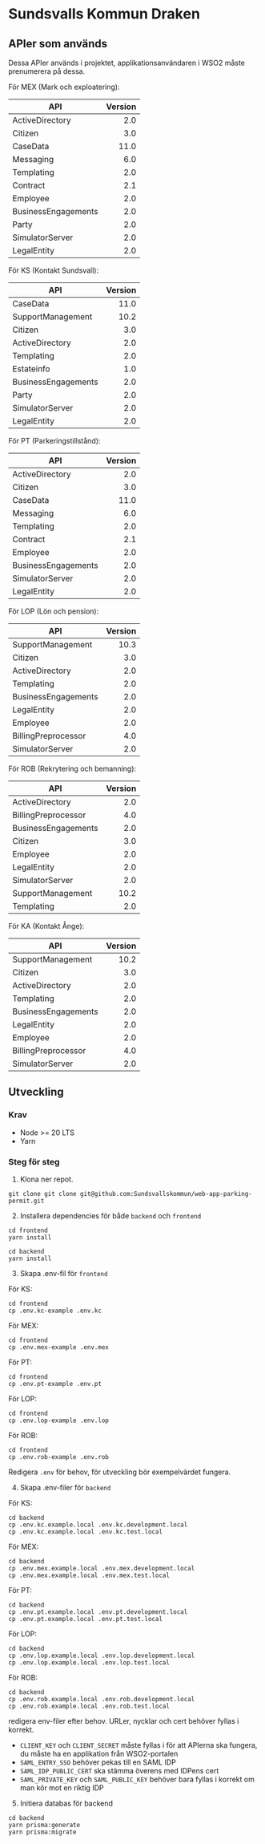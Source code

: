 # Sundsvalls Kommun Draken

## APIer som används

Dessa APIer används i projektet, applikationsanvändaren i WSO2 måste prenumerera på dessa.

För MEX (Mark och exploatering):

| API                 | Version |
| ------------------- | ------: |
| ActiveDirectory     |     2.0 |
| Citizen             |     3.0 |
| CaseData            |    11.0 |
| Messaging           |     6.0 |
| Templating          |     2.0 |
| Contract            |     2.1 |
| Employee            |     2.0 |
| BusinessEngagements |     2.0 |
| Party               |     2.0 |
| SimulatorServer     |     2.0 |
| LegalEntity         |     2.0 |

För KS (Kontakt Sundsvall):

| API                 | Version |
| ------------------- | ------: |
| CaseData            |    11.0 |
| SupportManagement   |    10.2 |
| Citizen             |     3.0 |
| ActiveDirectory     |     2.0 |
| Templating          |     2.0 |
| Estateinfo          |     1.0 |
| BusinessEngagements |     2.0 |
| Party               |     2.0 |
| SimulatorServer     |     2.0 |
| LegalEntity         |     2.0 |

För PT (Parkeringstillstånd):

| API                 | Version |
| ------------------- | ------: |
| ActiveDirectory     |     2.0 |
| Citizen             |     3.0 |
| CaseData            |    11.0 |
| Messaging           |     6.0 |
| Templating          |     2.0 |
| Contract            |     2.1 |
| Employee            |     2.0 |
| BusinessEngagements |     2.0 |
| SimulatorServer     |     2.0 |
| LegalEntity         |     2.0 |

För LOP (Lön och pension):

| API                 | Version |
| ------------------- | ------: |
| SupportManagement   |    10.3 |
| Citizen             |     3.0 |
| ActiveDirectory     |     2.0 |
| Templating          |     2.0 |
| BusinessEngagements |     2.0 |
| LegalEntity         |     2.0 |
| Employee            |     2.0 |
| BillingPreprocessor |     4.0 |
| SimulatorServer     |     2.0 |

För ROB (Rekrytering och bemanning):

| API                 | Version |
| ------------------- | ------: |
| ActiveDirectory     |     2.0 |
| BillingPreprocessor |     4.0 |
| BusinessEngagements |     2.0 |
| Citizen             |     3.0 |
| Employee            |     2.0 |
| LegalEntity         |     2.0 |
| SimulatorServer     |     2.0 |
| SupportManagement   |    10.2 |
| Templating          |     2.0 |

För KA (Kontakt Ånge):

| API                 | Version |
| ------------------- | ------: |
| SupportManagement   |    10.2 |
| Citizen             |     3.0 |
| ActiveDirectory     |     2.0 |
| Templating          |     2.0 |
| BusinessEngagements |     2.0 |
| LegalEntity         |     2.0 |
| Employee            |     2.0 |
| BillingPreprocessor |     4.0 |
| SimulatorServer     |     2.0 |

## Utveckling

### Krav

- Node >= 20 LTS
- Yarn

### Steg för steg

1. Klona ner repot.

```
git clone git clone git@github.com:Sundsvallskommun/web-app-parking-permit.git
```

2. Installera dependencies för både `backend` och `frontend`

```
cd frontend
yarn install

cd backend
yarn install
```

3. Skapa .env-fil för `frontend`

För KS:

```
cd frontend
cp .env.kc-example .env.kc
```

För MEX:

```
cd frontend
cp .env.mex-example .env.mex
```

För PT:

```
cd frontend
cp .env.pt-example .env.pt
```

För LOP:

```
cd frontend
cp .env.lop-example .env.lop
```

För ROB:

```
cd frontend
cp .env.rob-example .env.rob
```

Redigera `.env` för behov, för utveckling bör exempelvärdet fungera.

4. Skapa .env-filer för `backend`

För KS:

```
cd backend
cp .env.kc.example.local .env.kc.development.local
cp .env.kc.example.local .env.kc.test.local
```

För MEX:

```
cd backend
cp .env.mex.example.local .env.mex.development.local
cp .env.mex.example.local .env.mex.test.local
```

För PT:

```
cd backend
cp .env.pt.example.local .env.pt.development.local
cp .env.pt.example.local .env.pt.test.local
```

För LOP:

```
cd backend
cp .env.lop.example.local .env.lop.development.local
cp .env.lop.example.local .env.lop.test.local
```

För ROB:

```
cd backend
cp .env.rob.example.local .env.rob.development.local
cp .env.rob.example.local .env.rob.test.local
```

redigera env-filer efter behov. URLer, nycklar och cert behöver fyllas i korrekt.

- `CLIENT_KEY` och `CLIENT_SECRET` måste fyllas i för att APIerna ska fungera, du måste ha en applikation från WSO2-portalen
- `SAML_ENTRY_SSO` behöver pekas till en SAML IDP
- `SAML_IDP_PUBLIC_CERT` ska stämma överens med IDPens cert
- `SAML_PRIVATE_KEY` och `SAML_PUBLIC_KEY` behöver bara fyllas i korrekt om man kör mot en riktig IDP

5. Initiera databas för backend

```
cd backend
yarn prisma:generate
yarn prisma:migrate
```
